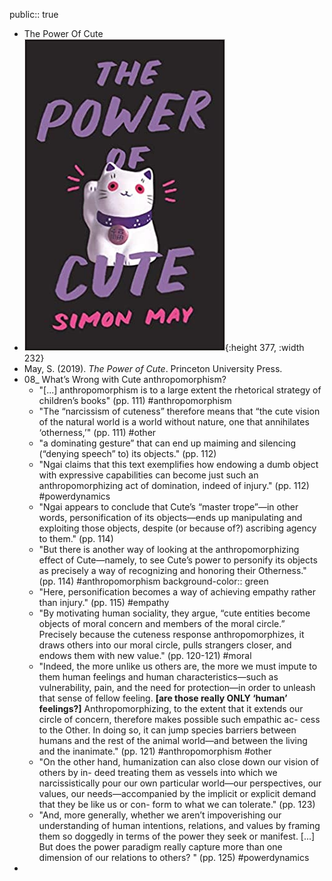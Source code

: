 public:: true

- The Power Of Cute
- ![31eGvq-0cZL._SX319_BO1,204,203,200_.jpg](../assets/31eGvq-0cZL._SX319_BO1,204,203,200_1678325704940_0.jpg){:height 377, :width 232}
- May, S. (2019). *The Power of Cute*. Princeton University Press.
- 08_ What’s Wrong with Cute anthropomorphism?
	- "[...] anthropomorphism is to a large extent the rhetorical strategy of children’s books" (pp. 111) #anthropomorphism
	- "The “narcissism of cuteness” therefore means that “the cute vision of the natural world is a world without nature, one that annihilates ‘otherness,’" (pp. 111) #other
	- "a dominating gesture” that can end up maiming and silencing (“denying speech” to) its objects." (pp. 112)
	- "Ngai claims that this text exemplifies how endowing a dumb object with expressive capabilities can become just such an anthropomorphizing act of domination, indeed of injury." (pp. 112) #powerdynamics
	- "Ngai appears to conclude that Cute’s “master trope”—in other words, personification of its objects—ends up manipulating and exploiting those objects, despite (or because of?) ascribing agency to them." (pp. 114)
	- "But there is another way of looking at the anthropomorphizing effect of Cute—namely, to see Cute’s power to personify its objects as precisely a way of recognizing and honoring their Otherness." (pp. 114) #anthropomorphism
	  background-color:: green
	- "Here, personification becomes a way of achieving empathy rather than injury." (pp. 115) #empathy
	- "By motivating human sociality, they argue, “cute entities become objects of moral concern and members of the moral circle.” Precisely because the cuteness response anthropomorphizes, it draws others into our moral circle, pulls strangers closer, and endows them with new value." (pp. 120-121) #moral
	- "Indeed, the more unlike us others are, the more we must impute to them human feelings and human characteristics—such as vulnerability, pain, and the need for protection—in order to unleash that sense of fellow feeling. __[are those really ONLY ‘human’ feelings?]__ Anthropomorphizing, to the extent that it extends our circle of concern, therefore makes possible such empathic ac- cess to the Other. In doing so, it can jump species barriers between humans and the rest of the animal world—and between the living and the inanimate." (pp. 121) #anthropomorphism #other
	- "On the other hand, humanization can also close down our vision of others by in- deed treating them as vessels into which we narcissistically pour our own particular world—our perspectives, our values, our needs—accompanied by the implicit or explicit demand that they be like us or con- form to what we can tolerate." (pp. 123)
	- "And, more generally, whether we aren’t impoverishing our understanding of human intentions, relations, and values by framing them so doggedly in terms of the power they seek or manifest. [...] But does the power paradigm really capture more than one dimension of our relations to others? " (pp. 125) #powerdynamics
-